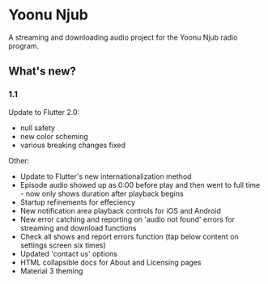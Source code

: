 # Yoonu Njub

A streaming and downloading audio project for the Yoonu Njub radio program.

## What's new?

### 1.1

Update to Flutter 2.0:

- null safety
- new color scheming
- various breaking changes fixed

Other:

- Update to Flutter's new internationalization method
- Episode audio showed up as 0:00 before play and then went to full time - now only shows duration after playback begins
- Startup refinements for effeciency
- New notification area playback controls for iOS and Android
- New error catching and reporting on 'audio not found' errors for streaming and download functions
- Check all shows and report errors function (tap below content on settings screen six times)
- Updated 'contact us' options
- HTML collapsible docs for About and Licensing pages
- Material 3 theming
